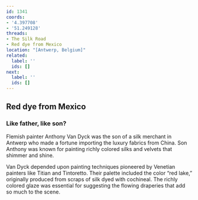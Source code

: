 ```yaml
---
id: 1341
coords:
- '4.397708'
- '51.249128'
threads:
- The Silk Road
- Red dye from Mexico
location: "[Antwerp, Belgium]"
related:
  label: ''
  ids: []
next:
  label: ''
  ids: []
---
```


## Red dye from Mexico

### Like father, like son?

Flemish painter Anthony Van Dyck was the son of a silk merchant in Antwerp who made a fortune importing the luxury fabrics from China. Son Anthony was known for painting richly colored silks and velvets that shimmer and shine.

Van Dyck depended upon painting techniques pioneered by Venetian painters like Titian and Tintoretto. Their palette included the color “red lake,” originally produced from scraps of silk dyed with cochineal. The richly colored glaze was essential for suggesting the flowing draperies that add so much to the scene. 
